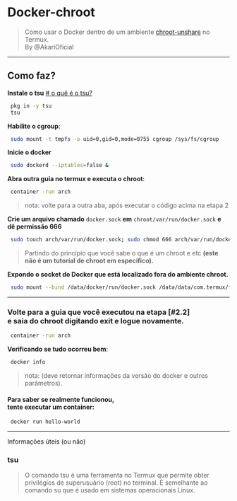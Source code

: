 # Docker-chroot
> Como usar o Docker dentro de um ambiente [chroot-unshare](https://github.com/Moe-hacker/termux-container) no Termux.<br>
> By @AkariOficial
-------------

## Como faz?

**Instale o tsu** [# o quê é o tsu?](https://github.com/AkariOficial/docker-chroot/edit/main/README.md#tsu)
```bash
 pkg in -y tsu
 tsu
```

**Habilite o cgroup**:
```bash
 sudo mount -t tmpfs -o uid=0,gid=0,mode=0755 cgroup /sys/fs/cgroup
```

**Inicie o docker**
```bash
 sudo dockerd --iptables=false &
```

**Abra outra guia no termux e executa o chroot**:
```bash
 container -run arch
```
> nota: volte para a outra aba, após executar o código acima na etapa 2

**Crie um arquivo chamado** ``docker.sock`` **em** ``chroot/var/run/docker.sock`` **e dê permissão 666**
```bash
 sudo touch arch/var/run/docker.sock; sudo chmod 666 arch/var/run/docker.sock
```
> Partindo do princípio que você sabe o que é um chroot e etc **(este não é um tutorial de chroot em específico).**

**Expondo o socket do Docker que está localizado fora do ambiente chroot.**
```bash
 sudo mount --bind /data/docker/run/docker.sock /data/data/com.termux/files/home/arch/var/run/docker.sock
```
-------------

### Volte para a guia que você executou na etapa [#2.2] <br> e saia do chroot digitando exit e logue novamente.
```bash
 container -run arch
```
**Verificando se tudo ocorreu bem**:
```bash
 docker info
```
> nota: (deve retornar informações da versão do docker e outros parâmetros).

#### Para saber se realmente funcionou,<br> tente executar um container:
```
 docker run hello-world
```
-------------

Informações úteis (ou não)
### tsu
> O comando tsu é uma ferramenta no Termux que permite obter privilégios de superusuário (root) no terminal. É semelhante ao comando su que é usado em sistemas operacionais Linux.
